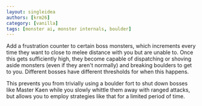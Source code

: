 ```yaml
---
layout: singleidea
authors: [krm26]
category: [vanilla]
tags: [monster ai, monster internals, boulder]
---
```

Add a frustration counter to certain boss monsters, which increments every time
they want to close to melee distance with you but are unable to. Once this gets
sufficiently high, they become capable of dispatching or shoving aside monsters
(even if they aren't normally) and breaking boulders to get to you. Different
bosses have different thresholds for when this happens.

This prevents you from trivially using a boulder fort to shut down bosses like
Master Kaen while you slowly whittle them away with ranged attacks, but allows
you to employ strategies like that for a limited period of time.
